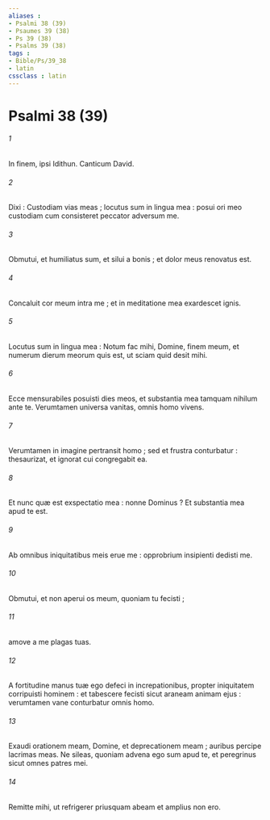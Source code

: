 ```yaml
---
aliases : 
- Psalmi 38 (39)
- Psaumes 39 (38)
- Ps 39 (38)
- Psalms 39 (38)
tags : 
- Bible/Ps/39_38
- latin
cssclass : latin
---
```


# Psalmi 38 (39)

###### 1
In finem, ipsi Idithun. Canticum David.
###### 2
Dixi : Custodiam vias meas ; locutus sum in lingua mea : posui ori meo custodiam cum consisteret peccator adversum me.
###### 3
Obmutui, et humiliatus sum, et silui a bonis ; et dolor meus renovatus est.
###### 4
Concaluit cor meum intra me ; et in meditatione mea exardescet ignis.
###### 5
Locutus sum in lingua mea : Notum fac mihi, Domine, finem meum, et numerum dierum meorum quis est, ut sciam quid desit mihi.
###### 6
Ecce mensurabiles posuisti dies meos, et substantia mea tamquam nihilum ante te. Verumtamen universa vanitas, omnis homo vivens.
###### 7
Verumtamen in imagine pertransit homo ; sed et frustra conturbatur : thesaurizat, et ignorat cui congregabit ea.
###### 8
Et nunc quæ est exspectatio mea : nonne Dominus ? Et substantia mea apud te est.
###### 9
Ab omnibus iniquitatibus meis erue me : opprobrium insipienti dedisti me.
###### 10
Obmutui, et non aperui os meum, quoniam tu fecisti ;
###### 11
amove a me plagas tuas.
###### 12
A fortitudine manus tuæ ego defeci in increpationibus, propter iniquitatem corripuisti hominem : et tabescere fecisti sicut araneam animam ejus : verumtamen vane conturbatur omnis homo.
###### 13
Exaudi orationem meam, Domine, et deprecationem meam ; auribus percipe lacrimas meas. Ne sileas, quoniam advena ego sum apud te, et peregrinus sicut omnes patres mei.
###### 14
Remitte mihi, ut refrigerer priusquam abeam et amplius non ero.
